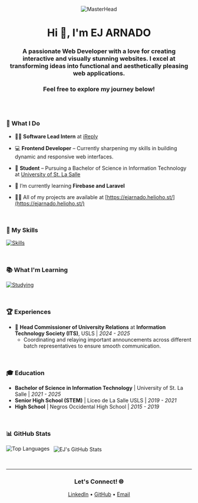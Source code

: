 <p align="center">
  <img src="https://media.tenor.com/Yzeh4Z4UQuAAAAAM/viciadoemcodar.gif" alt="MasterHead">
</p>

<h1 align="center">Hi 👋, I'm EJ ARNADO</h1>
<h3 align="center">A passionate Web Developer with a love for creating interactive and visually stunning websites. I excel at transforming ideas into functional and aesthetically pleasing web applications.</h3>
<h3 align="center">Feel free to explore my journey below!</h3>

<br><br>

### 🚀 What I Do

- 👨‍💻 **Software Lead Intern** at [iReply](https://www.linkedin.com/company/ireplyservices/posts/?feedView=all)

- 💻 **Frontend Developer** – Currently sharpening my skills in building dynamic and responsive web interfaces.

- 📝 **Student** – Pursuing a Bachelor of Science in Information Technology at [University of St. La Salle](https://www.usls.edu.ph/)

- 🌱 I’m currently learning **Firebase and Laravel**

- 👨‍💻 All of my projects are available at [https://ejarnado.helioho.st/](https://ejarnado.helioho.st/)

<br>

### 💼 My Skills
[![Skills](https://skillicons.dev/icons?i=androidstudio,cpp,css,dart,figma,flutter,html,java,js,mysql,php,sqlite)](https://skillicons.dev)

<br>

### 📚 What I'm Learning
[![Studying](https://skillicons.dev/icons?i=firebase,laravel)](https://skillicons.dev)

<br>

### 🏆 Experiences

- 💼 **Head Commissioner of University Relations** at **Information Technology Society (ITS)**, USLS | *2024 - 2025*  
  - Coordinating and relaying important announcements across different batch representatives to ensure smooth communication.

<br>

### 🎓 Education

- **Bachelor of Science in Information Technology** | University of St. La Salle | *2021 - 2025*  
- **Senior High School (STEM)** | Liceo de La Salle USLS | *2019 - 2021*  
- **High School** | Negros Occidental High School | *2015 - 2019*

<br>

### 📊 GitHub Stats

<p>
  <img align="left" src="https://github-readme-stats.vercel.app/api/top-langs?username=ejarnad0&show_icons=true&locale=en&layout=compact" alt="Top Languages">
</p>

<p>&nbsp;
  <img align="center" src="https://github-readme-stats.vercel.app/api?username=ejarnad0&show_icons=true&locale=en" alt="EJ's GitHub Stats">
</p>

<br>

---

<h3 align="center">Let's Connect! 🌐</h3>
<p align="center">
  <a href="https://www.linkedin.com/in/ejarnad0/" target="_blank">LinkedIn</a> • 
  <a href="https://github.com/ejarnad0" target="_blank">GitHub</a> • 
  <a href="mailto:ejarnad0@example.com">Email</a>
</p>
